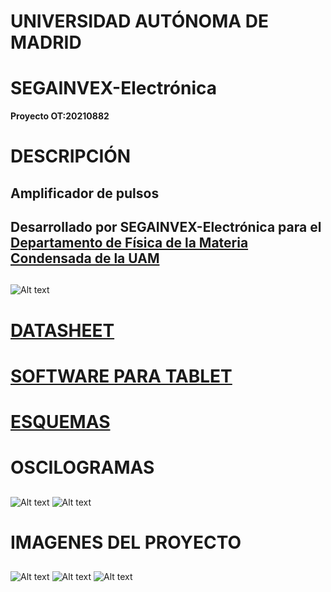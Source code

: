 # UNIVERSIDAD AUTÓNOMA DE MADRID
# SEGAINVEX-Electrónica
**Proyecto OT:20210882**
# DESCRIPCIÓN
## Amplificador de pulsos 
## Desarrollado por SEGAINVEX-Electrónica para el [Departamento de Física de la Materia Condensada de la UAM](https://www.fmc.uam.es/research/nano-spm-lab/)
##
![Alt text](https://github.com/SEGAINVEX-ELECTRONICA/Amplificador-de-pulsos-20210882/blob/master/Imagenes/frontal2.jpg "equipo")

# [DATASHEET](https://github.com/SEGAINVEX-ELECTRONICA/Amplificador-de-pulsos-20210882/blob/master/Documentacion/Datasheet.pdf)

# [SOFTWARE PARA TABLET](https://github.com/PatricioCoronado/Base-SPM-tablet)

# [ESQUEMAS](https://github.com/SEGAINVEX-ELECTRONICA/Amplificador-de-pulsos-20210882/blob/master/esquemas/)

# OSCILOGRAMAS
##
![Alt text](https://github.com/SEGAINVEX-ELECTRONICA/Amplificador-de-pulsos-20210882/blob/master/Imagenes/scope_0.png "oscilograma")
![Alt text](https://github.com/SEGAINVEX-ELECTRONICA/Amplificador-de-pulsos-20210882/blob/master/Imagenes/scope_1.png "oscilograma")

# IMAGENES DEL PROYECTO
##
![Alt text](https://github.com/SEGAINVEX-ELECTRONICA/Amplificador-de-pulsos-20210882/blob/master/Imagenes/frontal.jpg "frontal")
![Alt text](https://github.com/SEGAINVEX-ELECTRONICA/Amplificador-de-pulsos-20210882/blob/master/Imagenes/trasera.jpg "trasera")
![Alt text](https://github.com/SEGAINVEX-ELECTRONICA/Amplificador-de-pulsos-20210882/blob/master/Imagenes/interior.jpg "abierto")

